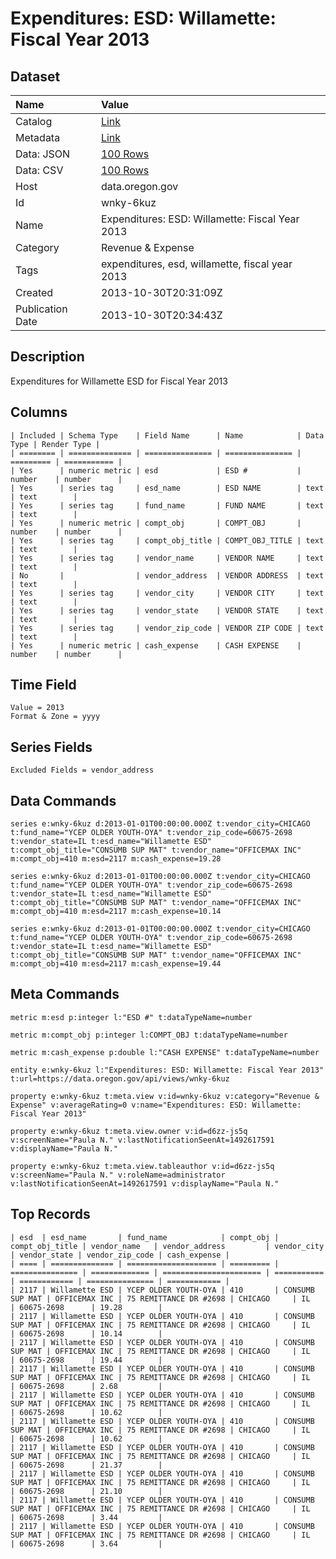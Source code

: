 # Expenditures: ESD: Willamette: Fiscal Year 2013

## Dataset

| Name | Value |
| :--- | :---- |
| Catalog | [Link](https://catalog.data.gov/dataset/expenditures-esd-willamette-fiscal-year-2013-18e30) |
| Metadata | [Link](https://data.oregon.gov/api/views/wnky-6kuz) |
| Data: JSON | [100 Rows](https://data.oregon.gov/api/views/wnky-6kuz/rows.json?max_rows=100) |
| Data: CSV | [100 Rows](https://data.oregon.gov/api/views/wnky-6kuz/rows.csv?max_rows=100) |
| Host | data.oregon.gov |
| Id | wnky-6kuz |
| Name | Expenditures: ESD: Willamette: Fiscal Year 2013 |
| Category | Revenue & Expense |
| Tags | expenditures, esd, willamette, fiscal year 2013 |
| Created | 2013-10-30T20:31:09Z |
| Publication Date | 2013-10-30T20:34:43Z |

## Description

Expenditures for Willamette ESD for Fiscal Year 2013

## Columns

```ls
| Included | Schema Type    | Field Name      | Name            | Data Type | Render Type |
| ======== | ============== | =============== | =============== | ========= | =========== |
| Yes      | numeric metric | esd             | ESD #           | number    | number      |
| Yes      | series tag     | esd_name        | ESD NAME        | text      | text        |
| Yes      | series tag     | fund_name       | FUND NAME       | text      | text        |
| Yes      | numeric metric | compt_obj       | COMPT_OBJ       | number    | number      |
| Yes      | series tag     | compt_obj_title | COMPT_OBJ_TITLE | text      | text        |
| Yes      | series tag     | vendor_name     | VENDOR NAME     | text      | text        |
| No       |                | vendor_address  | VENDOR ADDRESS  | text      | text        |
| Yes      | series tag     | vendor_city     | VENDOR CITY     | text      | text        |
| Yes      | series tag     | vendor_state    | VENDOR STATE    | text      | text        |
| Yes      | series tag     | vendor_zip_code | VENDOR ZIP CODE | text      | text        |
| Yes      | numeric metric | cash_expense    | CASH EXPENSE    | number    | number      |
```

## Time Field

```ls
Value = 2013
Format & Zone = yyyy
```

## Series Fields

```ls
Excluded Fields = vendor_address
```

## Data Commands

```ls
series e:wnky-6kuz d:2013-01-01T00:00:00.000Z t:vendor_city=CHICAGO t:fund_name="YCEP OLDER YOUTH-OYA" t:vendor_zip_code=60675-2698 t:vendor_state=IL t:esd_name="Willamette ESD" t:compt_obj_title="CONSUMB SUP MAT" t:vendor_name="OFFICEMAX INC" m:compt_obj=410 m:esd=2117 m:cash_expense=19.28

series e:wnky-6kuz d:2013-01-01T00:00:00.000Z t:vendor_city=CHICAGO t:fund_name="YCEP OLDER YOUTH-OYA" t:vendor_zip_code=60675-2698 t:vendor_state=IL t:esd_name="Willamette ESD" t:compt_obj_title="CONSUMB SUP MAT" t:vendor_name="OFFICEMAX INC" m:compt_obj=410 m:esd=2117 m:cash_expense=10.14

series e:wnky-6kuz d:2013-01-01T00:00:00.000Z t:vendor_city=CHICAGO t:fund_name="YCEP OLDER YOUTH-OYA" t:vendor_zip_code=60675-2698 t:vendor_state=IL t:esd_name="Willamette ESD" t:compt_obj_title="CONSUMB SUP MAT" t:vendor_name="OFFICEMAX INC" m:compt_obj=410 m:esd=2117 m:cash_expense=19.44
```

## Meta Commands

```ls
metric m:esd p:integer l:"ESD #" t:dataTypeName=number

metric m:compt_obj p:integer l:COMPT_OBJ t:dataTypeName=number

metric m:cash_expense p:double l:"CASH EXPENSE" t:dataTypeName=number

entity e:wnky-6kuz l:"Expenditures: ESD: Willamette: Fiscal Year 2013" t:url=https://data.oregon.gov/api/views/wnky-6kuz

property e:wnky-6kuz t:meta.view v:id=wnky-6kuz v:category="Revenue & Expense" v:averageRating=0 v:name="Expenditures: ESD: Willamette: Fiscal Year 2013"

property e:wnky-6kuz t:meta.view.owner v:id=d6zz-js5q v:screenName="Paula N." v:lastNotificationSeenAt=1492617591 v:displayName="Paula N."

property e:wnky-6kuz t:meta.view.tableauthor v:id=d6zz-js5q v:screenName="Paula N." v:roleName=administrator v:lastNotificationSeenAt=1492617591 v:displayName="Paula N."
```

## Top Records

```ls
| esd  | esd_name       | fund_name            | compt_obj | compt_obj_title | vendor_name   | vendor_address         | vendor_city | vendor_state | vendor_zip_code | cash_expense | 
| ==== | ============== | ==================== | ========= | =============== | ============= | ====================== | =========== | ============ | =============== | ============ | 
| 2117 | Willamette ESD | YCEP OLDER YOUTH-OYA | 410       | CONSUMB SUP MAT | OFFICEMAX INC | 75 REMITTANCE DR #2698 | CHICAGO     | IL           | 60675-2698      | 19.28        | 
| 2117 | Willamette ESD | YCEP OLDER YOUTH-OYA | 410       | CONSUMB SUP MAT | OFFICEMAX INC | 75 REMITTANCE DR #2698 | CHICAGO     | IL           | 60675-2698      | 10.14        | 
| 2117 | Willamette ESD | YCEP OLDER YOUTH-OYA | 410       | CONSUMB SUP MAT | OFFICEMAX INC | 75 REMITTANCE DR #2698 | CHICAGO     | IL           | 60675-2698      | 19.44        | 
| 2117 | Willamette ESD | YCEP OLDER YOUTH-OYA | 410       | CONSUMB SUP MAT | OFFICEMAX INC | 75 REMITTANCE DR #2698 | CHICAGO     | IL           | 60675-2698      | 2.68         | 
| 2117 | Willamette ESD | YCEP OLDER YOUTH-OYA | 410       | CONSUMB SUP MAT | OFFICEMAX INC | 75 REMITTANCE DR #2698 | CHICAGO     | IL           | 60675-2698      | 10.62        | 
| 2117 | Willamette ESD | YCEP OLDER YOUTH-OYA | 410       | CONSUMB SUP MAT | OFFICEMAX INC | 75 REMITTANCE DR #2698 | CHICAGO     | IL           | 60675-2698      | 10.62        | 
| 2117 | Willamette ESD | YCEP OLDER YOUTH-OYA | 410       | CONSUMB SUP MAT | OFFICEMAX INC | 75 REMITTANCE DR #2698 | CHICAGO     | IL           | 60675-2698      | 21.37        | 
| 2117 | Willamette ESD | YCEP OLDER YOUTH-OYA | 410       | CONSUMB SUP MAT | OFFICEMAX INC | 75 REMITTANCE DR #2698 | CHICAGO     | IL           | 60675-2698      | 21.10        | 
| 2117 | Willamette ESD | YCEP OLDER YOUTH-OYA | 410       | CONSUMB SUP MAT | OFFICEMAX INC | 75 REMITTANCE DR #2698 | CHICAGO     | IL           | 60675-2698      | 3.44         | 
| 2117 | Willamette ESD | YCEP OLDER YOUTH-OYA | 410       | CONSUMB SUP MAT | OFFICEMAX INC | 75 REMITTANCE DR #2698 | CHICAGO     | IL           | 60675-2698      | 3.64         | 
```
